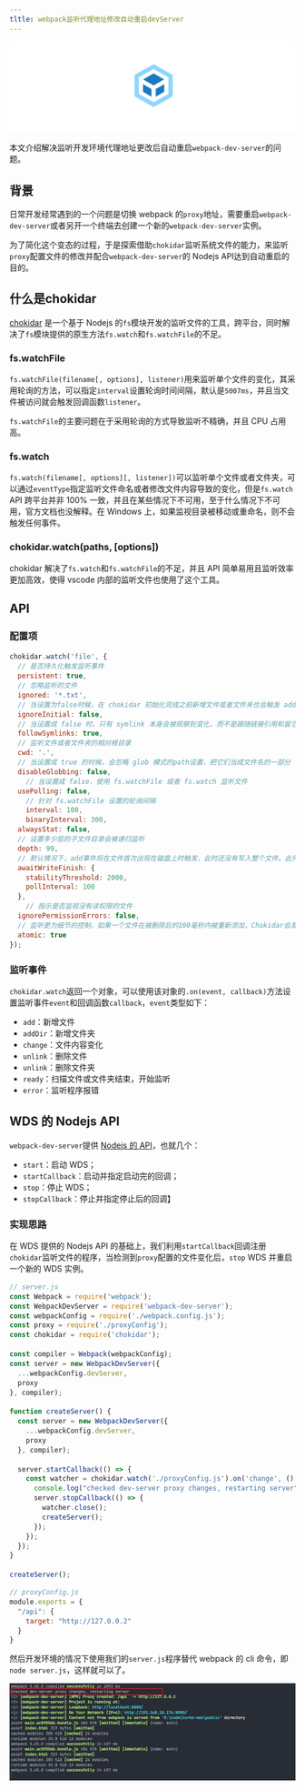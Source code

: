 ```yaml
---
tltle: webpack监听代理地址修改自动重启devServer
---
```


![image-20220105213328676](../public/images/image-20220105213328676.png)

本文介绍解决监听开发环境代理地址更改后自动重启`webpack-dev-server`的问题。

<!--truncate-->

## 背景

日常开发经常遇到的一个问题是切换 webpack 的`proxy`地址，需要重启`webpack-dev-server`或者另开一个终端去创建一个新的`webpack-dev-server`实例。

为了简化这个变态的过程，于是探索借助`chokidar`监听系统文件的能力，来监听`proxy`配置文件的修改并配合`webpack-dev-server`的 Nodejs  API达到自动重启的目的。

## 什么是chokidar

[chokidar](https://github.com/paulmillr/chokidar) 是一个基于 Nodejs 的`fs`模块开发的监听文件的工具，跨平台，同时解决了`fs`模块提供的原生方法`fs.watch`和`fs.watchFile`的不足。

### fs.watchFile

`fs.watchFile(filename[, options], listener)`用来监听单个文件的变化，其采用轮询的方法，可以指定`interval`设置轮询时间间隔，默认是`5007ms`，并且当文件被访问就会触发回调函数`listener`。

`fs.watchFile`的主要问题在于采用轮询的方式导致监听不精确，并且 CPU 占用高。

### fs.watch

`fs.watch(filename[, options][, listener])`可以监听单个文件或者文件夹，可以通过`eventType`指定监听文件命名或者修改文件内容导致的变化，但是`fs.watch` API 跨平台并非 100% 一致，并且在某些情况下不可用，至于什么情况下不可用，官方文档也没解释。在 Windows 上，如果监视目录被移动或重命名，则不会触发任何事件。

### chokidar.watch(paths, [options])

chokidar 解决了`fs.watch`和`fs.watchFile`的不足，并且 API 简单易用且监听效率更加高效，使得 vscode 内部的监听文件也使用了这个工具。

## API

### 配置项

```js
chokidar.watch('file', {
  // 是否持久化触发监听事件
  persistent: true,
  // 忽略监听的文件
  ignored: '*.txt',
  // 当设置为false时候，在 chokidar 初始化完成之前新增文件或者文件夹也会触发 add 和 addDir事件
  ignoreInitial: false,
  // 当设置成 false 时，只有 symlink 本身会被观察到变化，而不是跟随链接引用和冒泡事件通过链接的路径
  followSymlinks: true,
  // 监听文件或者文件夹的相对根目录
  cwd: '.',
  // 当设置成 true 的时候，会忽略 glob 模式的path设置，把它们当成文件名的一部分
  disableGlobbing: false,
	// 当设置成 false，使用 fs.watchFile 或者 fs.watch 监听文件
  usePolling: false,
    // 针对 fs.watchFile 设置的轮询间隔
    interval: 100,
    binaryInterval: 300,
  alwaysStat: false,
  // 设置多少层的子文件目录会被递归监听
  depth: 99,
  // 默认情况下，add事件将在文件首次出现在磁盘上时触发，此时还没有写入整个文件。此外，在某些情况下，在写入文件时将触发一些更改事件。在某些情况下，特别是在监视大文件时，将需要等待写操作完成，然后才能响应文件的创建或修改。将awaitWriteFinish设置为true(或true值)将轮询文件大小，保持其添加和更改事件，直到大小在可配置的时间内不变。适当的持续时间设置在很大程度上依赖于操作系统和硬件。为了准确的检测，这个参数应该相对较高，使得文件监视的响应更少。谨慎使用。
  awaitWriteFinish: {
    stabilityThreshold: 2000,
    pollInterval: 100
  },
	// 指示是否监视没有读权限的文件
  ignorePermissionErrors: false,
  // 监听更为细节的控制，如果一个文件在被删除后的100毫秒内被重新添加，Chokidar会发出一个change事件，而不是unlink然后添加。如果默认的100毫秒不适合你，可以通过设置一个自定义值来覆盖它，以毫秒为单位。
  atomic: true
});
```

### 监听事件

`chokidar.watch`返回一个对象，可以使用该对象的`.on(event, callback)`方法设置监听事件`event`和回调函数`callback`，`event`类型如下：

- `add`：新增文件
- `addDir`：新增文件夹
- `change`：文件内容变化
- `unlink`：删除文件
- `unlink`：删除文件夹
- `ready`：扫描文件或文件夹结束，开始监听
- `error`：监听程序报错

## WDS 的 Nodejs API

`webpack-dev-server`提供 [Nodejs 的 API](https://webpack.js.org/api/webpack-dev-server/)，也就几个：

- `start`：启动 WDS；
- `startCallback`：启动并指定启动完的回调；
- `stop`：停止 WDS；
- `stopCallback`：停止并指定停止后的回调】

### 实现思路

在 WDS 提供的 Nodejs API 的基础上，我们利用`startCallback`回调注册`chokidar`监听文件的程序，当检测到`proxy`配置的文件变化后，`stop` WDS 并重启一个新的 WDS 实例。

```js
// server.js
const Webpack = require('webpack');
const WebpackDevServer = require('webpack-dev-server');
const webpackConfig = require('./webpack.config.js');
const proxy = require('./proxyConfig');
const chokidar = require('chokidar');

const compiler = Webpack(webpackConfig);
const server = new WebpackDevServer({
  ...webpackConfig.devServer,
  proxy
}, compiler);

function createServer() {
  const server = new WebpackDevServer({
    ...webpackConfig.devServer,
    proxy
  }, compiler);

  server.startCallback(() => {
    const watcher = chokidar.watch('./proxyConfig.js').on('change', () => {
      console.log("checked dev-server proxy changes, restarting server");
      server.stopCallback(() => {
        watcher.close();
        createServer();
      });
    });
  });
}

createServer();
```

```js
// proxyConfig.js
module.exports = {
  "/api": {
    target: "http://127.0.0.2"
  }
}
```

然后开发环境的情况下使用我们的`server.js`程序替代 webpack 的 cli 命令，即`node server.js`，这样就可以了。

![image-20220105224129440](../public/images/image-20220105224129440.png)